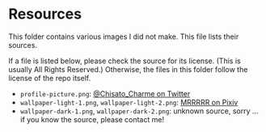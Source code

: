 # Resources

This folder contains various images I did not make. This file lists their sources.

If a file is listed below, please check the source for its license. (This is usually All Rights Reserved.)
Otherwise, the files in this folder follow the license of the repo itself.

- `profile-picture.png`: [@Chisato_Charme on Twitter](https://x.com/Chisato_Charme/status/1963257896482812271)
- `wallpaper-light-1.png`, `wallpaper-light-2.png`: [MRRRRR on Pixiv](https://www.pixiv.net/en/artworks/53549783)
- `wallpaper-dark-1.png`, `wallpaper-dark-2.png`: unknown source, sorry ... if you know the source, please contact me!

